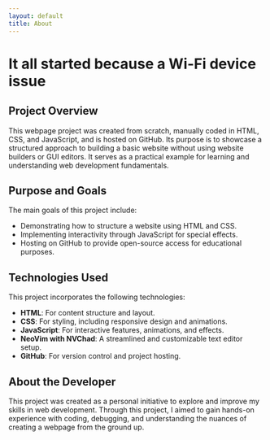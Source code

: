 ```yaml
---
layout: default
title: About
---
```


# It **all started because a Wi-Fi device issue**
<div>
<h2>Project Overview</h2>
            <p>This webpage project was created from scratch, manually coded in HTML, CSS, and JavaScript, and is hosted on GitHub. Its purpose is to showcase a structured approach to building a basic website without using website builders or GUI editors. It serves as a practical example for learning and understanding web development fundamentals.</p>
            <h2>Purpose and Goals</h2>
            <p>The main goals of this project include:
                <ul>
                    <li>Demonstrating how to structure a website using HTML and CSS.</li>
                    <li>Implementing interactivity through JavaScript for special effects.</li>
                    <li>Hosting on GitHub to provide open-source access for educational purposes.</li>
                </ul>
            </p>
            <h2>Technologies Used</h2>
            <p>This project incorporates the following technologies:
                <ul>
                    <li><strong>HTML</strong>: For content structure and layout.</li>
                    <li><strong>CSS</strong>: For styling, including responsive design and animations.</li>
                    <li><strong>JavaScript</strong>: For interactive features, animations, and effects.</li>
                     <li><strong>NeoVim with NVChad</strong>: A streamlined and customizable text editor setup.</li>
                    <li><strong>GitHub</strong>: For version control and project hosting.</li>
                </ul>
            </p>
            <h2>About the Developer</h2>
            <p>This project was created as a personal initiative to explore and improve my skills in web development. Through this project, I aimed to gain hands-on experience with coding, debugging, and understanding the nuances of creating a webpage from the ground up.</p>
</div>